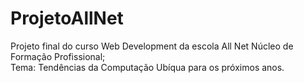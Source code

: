 # ProjetoAllNet

Projeto final do curso Web Development da escola All Net Núcleo de Formação Profissional;   
Tema: Tendências da Computação Ubíqua para os próximos anos.
